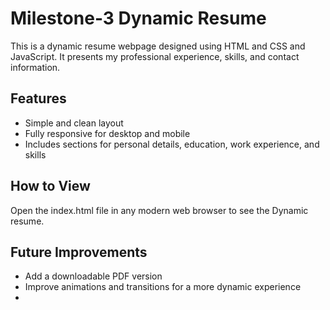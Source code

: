 # Milestone-3 Dynamic Resume

This is a dynamic resume webpage designed using HTML and CSS and JavaScript. It presents my professional experience, skills, and contact information.

## Features
- Simple and clean layout
- Fully responsive for desktop and mobile
- Includes sections for personal details, education, work experience, and skills

## How to View
Open the index.html file in any modern web browser to see the Dynamic resume.

## Future Improvements
- Add a downloadable PDF version
- Improve animations and transitions for a more dynamic experience
-
